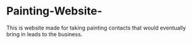 # Painting-Website-

This is website made for taking painting contacts that would eventually bring in leads to the business. 
